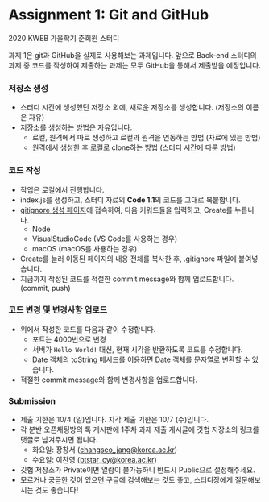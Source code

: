 # Assignment 1: Git and GitHub

2020 KWEB 가을학기 준회원 스터디

과제 1은 git과 GitHub을 실제로 사용해보는 과제입니다. 앞으로 Back-end 스터디의 과제 중 코드를 작성하여 제출하는 과제는 모두 GitHub을 통해서 제출받을 예정입니다.

### 저장소 생성

- 스터디 시간에 생성했던 저장소 외에, 새로운 저장소를 생성합니다. (저장소의 이름은 자유)
- 저장소를 생성하는 방법은 자유입니다.
    - 로컬, 원격에서 따로 생성하고 로컬과 원격을 연동하는 방법 (자료에 있는 방법)
    - 원격에서 생성한 후 로컬로 clone하는 방법 (스터디 시간에 다룬 방법)

### 코드 작성

- 작업은 로컬에서 진행합니다.
- index.js를 생성하고, 스터디 자료의 **Code 1.1**의 코드를 그대로 복붙합니다.
- [gitignore 생성 페이지](https://www.toptal.com/developers/gitignore)에 접속하여, 다음 키워드들을 입력하고, Create를 누릅니다.
    - Node
    - VisualStudioCode (VS Code를 사용하는 경우)
    - macOS (macOS를 사용하는 경우)
- Create를 눌러 이동된 페이지의 내용 전체를 복사한 후, .gitignore 파일에 붙여넣습니다.
- 지금까지 작성된 코드를 적절한 commit message와 함께 업로드합니다. (commit, push)

### 코드 변경 및 변경사항 업로드

- 위에서 작성한 코드를 다음과 같이 수정합니다.
    - 포트는 4000번으로 변경
    - 서버가 `Hello World!` 대신, 현재 시각을 반환하도록 코드를 수정합니다.
    - Date 객체의 toString 메서드를 이용하면 Date 객체를 문자열로 변환할 수 있습니다.
- 적절한 commit message와 함께 변경사항을 업로드합니다.

### Submission

- 제출 기한은 10/4 (일)입니다. 지각 제출 기한은 10/7 (수)입니다.
- 각 분반 오픈채팅방의 톡 게시판에 1주차 과제 제출 게시글에 깃헙 저장소의 링크를 댓글로 남겨주시면 됩니다.
    - 화요일: 장창서 (changseo_jang@korea.ac.kr)
    - 수요일: 이찬영 (btstar_cy@korea.ac.kr)
- 깃헙 저장소가 Private이면 열람이 불가능하니 반드시 Public으로 설정해주세요.
- 모르거나 궁금한 것이 있으면 구글에 검색해보는 것도 좋고, 스터디장에게 질문해보시는 것도 좋습니다!
